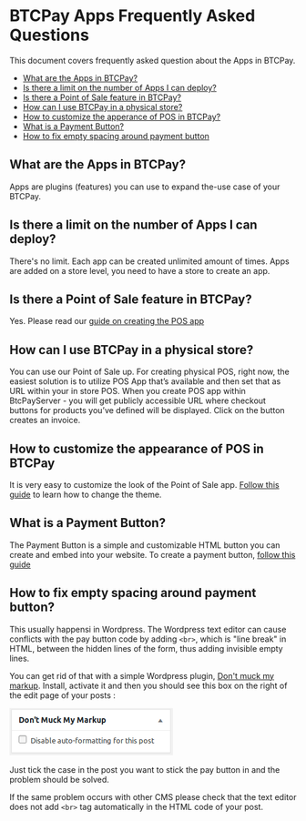 # BTCPay Apps Frequently Asked Questions

This document covers frequently asked question about the Apps in BTCPay.

* [What are the Apps in BTCPay?](#what-are-the-apps-in-btcpay)
* [Is there a limit on the number of Apps I can deploy?](#is-there-a-limit-on-the-number-of-apps-i-can-deploy)
* [Is there a Point of Sale feature in BTCPay?](#is-there-a-point-of-sale-feature-in-btcpay)
* [How can I use BTCPay in a physical store?](#how-can-i-use-btcpay-in-a-physical-store)
* [How to customize the apperance of POS in BTCPay?](#how-to-customize-the-appearance-of-POS-in-BTCPay)
* [What is a Payment Button?](#what-is-a-payment-button)
* [How to fix empty spacing around payment button](#how-to-fix-empty-spacing-around-payment-button)

## What are the Apps in BTCPay?
Apps are plugins (features) you can use to expand the-use case of your BTCPay.

## Is there a limit on the number of Apps I can deploy?
There's no limit. Each app can be created unlimited amount of times. Apps are added on a store level, you need to have a store to create an app.

## Is there a Point of Sale feature in BTCPay?
Yes. Please read our [guide on creating the POS app](/GettingStarted.md#creating-the-pay-button)

## How can I use BTCPay in a physical store?
You can use our Point of Sale up. For creating physical POS, right now, the easiest solution is to utilize POS App that’s available and then set that as URL within your in store POS. When you create POS app within BtcPayServer - you will get publicly accessible URL where checkout buttons for products you’ve defined will be displayed. Click on the button creates an invoice.

## How to customize the appearance of POS in BTCPay
It is very easy to customize the look of the Point of Sale app. [Follow this guide](/Theme.md) to learn how to change the theme.

## What is a Payment Button?
The Payment Button is a simple and customizable HTML button you can create and embed into your website. To create a payment button, [follow this guide](/GettingStarted.md#creating-the-point-of-sale-app)

## How to fix empty spacing around payment button?
This usually happensi in Wordpress. The Wordpress text editor can cause conflicts with the pay button code by adding `<br>`, which is "line break" in HTML, between the hidden lines of the form, thus adding invisible empty lines. 

You can get rid of that with a simple Wordpress plugin, [Don't muck my markup](https://wordpress.org/plugins/dont-muck-my-markup/). Install, activate it and then you should see this box on the right of the edit page of your posts :  

![Dont-muck-markup](/img/Dont-muck-markup.png)

Just tick the case in the post you want to stick the pay button in and the problem should be solved.

If the same problem occurs with other CMS please check that the text editor does not add `<br>` tag automatically in the HTML code of your post.
